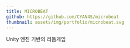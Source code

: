 ```yaml
---
title: MICROBEAT
github: https://github.com/CYAN4S/microbeat
thumbnail: assets/img/portfolio/microbeat.svg
---
```


Unity 엔진 기반의 리듬게임